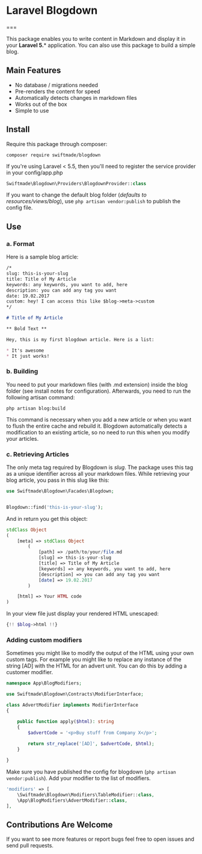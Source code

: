 # Laravel Blogdown
===

This package enables you to write content in Markdown and display it in your **Laravel 5.*** application. You can also use this package to build a simple blog.

## Main Features
* No database / migrations needed
* Pre-renders the content for speed
* Automatically detects changes in markdown files
* Works out of the box
* Simple to use

## Install

Require this package through composer:

```
composer require swiftmade/blogdown
```

If you're using Laravel < 5.5, then you'll need to register the service provider in your config/app.php

```php
Swiftmade\Blogdown\Providers\BlogdownProvider::class
```
	
If you want to change the default blog folder (*defaults to resources/views/blog*), use `php artisan vendor:publish` to publish the config file.

## Use

### a. Format

Here is a sample blog article:

```markdown
/*
slug: this-is-your-slug
title: Title of My Article
keywords: any keywords, you want to add, here
description: you can add any tag you want
date: 19.02.2017
custom: hey! I can access this like $blog->meta->custom
*/

# Title of My Article

** Bold Text **

Hey, this is my first blogdown article. Here is a list:

* It's awesome
* It just works!
```

### b. Building

You need to put your markdown files (with .md extension) inside the blog folder (see install notes for configuration). Afterwards, you need to run the following artisan command:

```
php artisan blog:build
```

This command is necessary when you add a new article or when you want to flush the entire cache and rebuild it. Blogdown automatically detects a modification to an existing article, so no need to run this when you modify your articles.

### c. Retrieving Articles

The only meta tag required by Blogdown is *slug*. The package uses this tag as a unique identifier across all your markdown files. While retrieving your blog article, you pass in this slug like this:

```php
use Swiftmade\Blogdown\Facades\Blogdown;


Blogdown::find('this-is-your-slug');
```

And in return you get this object:

```php
stdClass Object
(
	[meta] => stdClass Object
		(
			[path] => /path/to/your/file.md
			[slug] => this-is-your-slug
			[title] => Title of My Article
			[keywords] => any keywords, you want to add, here
			[description] => you can add any tag you want
			[date] => 19.02.2017
		)

	[html] => Your HTML code
)
```

In your view file just display your rendered HTML unescaped:

```php
{!! $blog->html !!}
```

### Adding custom modifiers

Sometimes you might like to modify the output of the HTML using your own custom tags. For example you might like to replace any instance of the string [AD] with the HTML for an advert unit. You can do this by adding a customer modifier.

```php
namespace App\BlogModifiers;

use Swiftmade\Blogdown\Contracts\ModifierInterface;

class AdvertModifier implements ModifierInterface
{

    public function apply($html): string 
    {
        $advertCode = '<p>Buy stuff from Company X</p>';
            
        return str_replace('[AD]', $advertCode, $html);
    }

}
```

Make sure you have published the config for blogdown (`php artisan vendor:publish`). Add your modifier to the list of modifiers.

```php
'modifiers' => [
	\Swiftmade\Blogdown\Modifiers\TableModifier::class,
	\App\BlogModifiers\AdvertModifier::class,
],
```
	
## Contributions Are Welcome

If you want to see more features or report bugs feel free to open issues and send pull requests.